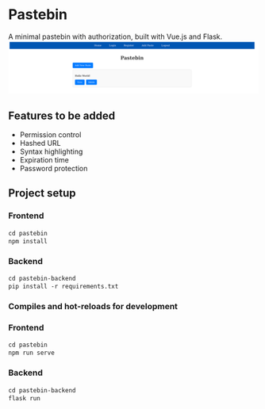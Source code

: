 # Pastebin

A minimal pastebin with authorization, built with Vue.js and Flask.
![Demo](./demo/demo.png)

## Features to be added
- Permission control
- Hashed URL
- Syntax highlighting
- Expiration time
- Password protection

## Project setup
### Frontend
```
cd pastebin
npm install
```

### Backend
```
cd pastebin-backend
pip install -r requirements.txt
```

### Compiles and hot-reloads for development
### Frontend
```
cd pastebin
npm run serve
```

### Backend
```
cd pastebin-backend
flask run
```